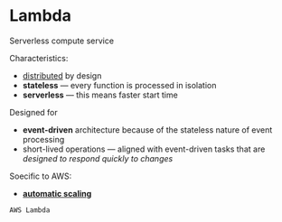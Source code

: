 # Lambda

Serverless compute service

Characteristics:
* [distributed](../distributed.md) by design
* **stateless** — every function is processed in isolation
* **serverless** — this means faster start time

Designed for
* **event-driven** architecture because of the stateless nature of event processing
* short-lived operations — aligned with event-driven tasks that are _designed to respond quickly to changes_

Soecific to AWS:
* [**automatic scaling**](../auto-scaling.md)

~~~admonish example
AWS Lambda
~~~
